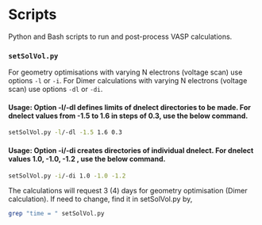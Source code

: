# Scripts  
Python and Bash scripts to run and post-process VASP calculations.  

### `setSolVol.py`  

For geometry optimisations with varying N electrons (voltage scan) use options `-l` or `-i`. For Dimer calculations with varying N electrons (voltage scan) use options `-dl` or `-di`.
 


#### Usage: Option -l/-dl defines limits of dnelect directories to be made. For dnelect values from -1.5 to 1.6 in steps of 0.3, use the below command. 
```bash
setSolVol.py -l/-dl -1.5 1.6 0.3
```


#### Usage: Option -i/-di creates directories of individual dnelect. For dnelect values 1.0, -1.0, -1.2 , use the below command.
```bash
setSolVol.py -i/-di 1.0 -1.0 -1.2
```
The calculations will request 3 (4) days for geometry optimisation (Dimer calculation). If need to change, find it in setSolVol.py by, 

```bash
grep "time = " setSolVol.py
```
